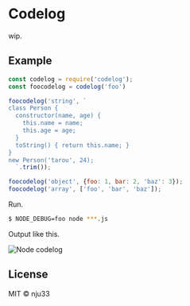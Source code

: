 # Codelog

wip.

## Example

```js
const codelog = require('codelog');
const foocodelog = codelog('foo')

foocodelog('string', `
class Person {
  constructor(name, age) {
    this.name = name;
    this.age = age;
  }
  toString() { return this.name; }
}
new Person('tarou', 24);
  `.trim());

foocodelog('object', {foo: 1, bar: 2, 'baz': 3});
foocodelog('array', ['foo', 'bar', 'baz']);

```

Run.

```bash
$ NODE_DEBUG=foo node ***.js
```

Output like this.

![Node codelog](https://raw.github.com/nju33/node-codelog/master/screenshot.png)

## License

MIT © nju33
